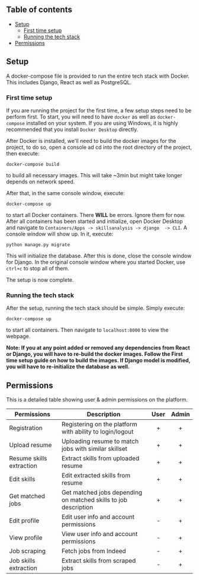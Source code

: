 ## Table of contents

* [Setup](#setup)
  * [First time setup](#first-time-setup)
  * [Running the tech stack](#running-the-tech-stack)
* [Permissions](#permissions)

## Setup

A docker-compose file is provided to run the entire tech stack with Docker. This includes Django, React as well as PostgreSQL.

### First time setup

If you are running the project for the first time, a few setup steps need to be perform first. To start, you will need to have `docker` as well as `docker-compose` installed on your system. If you are using Windows, it is highly recommended that you install `Docker Desktop` directly.

After Docker is installed, we'll need to build the docker images for the project, to do so, open a console ad cd into the root directory of the project, then execute:

```console
docker-compose build
```

to build all necessary images. This will take ~3min but might take longer depends on network speed.

After that, in the same console window, execute:

```console
docker-compose up
```

to start all Docker containers. There **WILL** be errors. Ignore them for now. After all containers has been started and initialize, open Docker Desktop and navigate to `Containers/Apps -> skillsanalysis -> django  -> CLI`. A console window will show up. In it, execute:

```console
python manage.py migrate
```

This will initialize the database. After this is done, close the console window for Django. In the original console window where you started Docker, use `ctrl+c` to stop all of them.

The setup is now complete.

### Running the tech stack

After the setup, running the tech stack should be simple. Simply execute:

```console
docker-compose up
```

to start all containers. Then navigate to `localhost:8000` to view the webpage.

**Note: If you at any point added or removed any dependencies from React or Django, you will have to re-build the docker images. Follow the First time setup guide on how to build the images. If Django model is modified, you will have to re-initialize the database as well.**

## Permissions

This is a detailed table showing user & admin permissions on the platform.

| Permissions              | Description                                              |User|Admin|
| ------------------------ | --------------------------------------------------------------- |:-:|:-:|
| Registration             | Registering on the platform with ability to login/logout        | + | + |
| Upload resume            | Uploading resume to match jobs with similar skillset            | + | + |
| Resume skills extraction | Extract skills from uploaded resume                             | + | + |
| Edit skills              | Edit extracted skills from resume                               | + | + |
| Get matched jobs         | Get matched jobs depending on matched skills to job description | + | + |
| Edit profile             | Edit user info and account permissions                          | - | + |
| View profile             | View user info and account permissions                          | - | + |
| Job scraping             | Fetch jobs from Indeed                                          | - | + |
| Job skills extraction    | Extract skills from scraped jobs                                | - | + |
